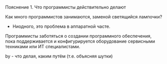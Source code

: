 Пояснение 1. Что программисты действительно делают

Как много программистов занимаются, заменой светящийся лампочки?

- Ниодного, это проблема в аппаратной часте.

Программисты заботяться о создании программного обеспечения, пока поддерживается и конфигурируется оборудование сервисными техниками или ИТ специалистами.

by - что делая, каким путём (т.е. объясняя шутки)
